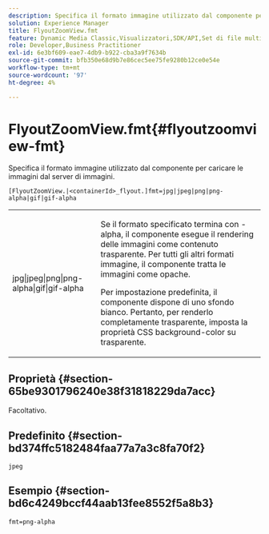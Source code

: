 ```yaml
---
description: Specifica il formato immagine utilizzato dal componente per caricare le immagini dal server di immagini.
solution: Experience Manager
title: FlyoutZoomView.fmt
feature: Dynamic Media Classic,Visualizzatori,SDK/API,Set di file multimediali diversi
role: Developer,Business Practitioner
exl-id: 6e3bf609-eae7-4db9-b922-cba3a9f7634b
source-git-commit: bfb350e68d9b7e86cec5ee75fe9280b12ce0e54e
workflow-type: tm+mt
source-wordcount: '97'
ht-degree: 4%

---
```


# FlyoutZoomView.fmt{#flyoutzoomview-fmt}

Specifica il formato immagine utilizzato dal componente per caricare le immagini dal server di immagini.

`[FlyoutZoomView.|<containerId>_flyout.]fmt=jpg|jpeg|png|png-alpha|gif|gif-alpha`

<table id="table_E314540D347D47699C04EB80D20C0721"> 
 <tbody> 
  <tr> 
   <td colname="col1"> <p> <span class="codeph"> jpg|jpeg|png|png-alpha|gif|gif-alpha</span> </p> </td> 
   <td colname="col2"> <p> Se il formato specificato termina con <span class="codeph"> -alpha</span>, il componente esegue il rendering delle immagini come contenuto trasparente. Per tutti gli altri formati immagine, il componente tratta le immagini come opache. </p> <p>Per impostazione predefinita, il componente dispone di uno sfondo bianco. Pertanto, per renderlo completamente trasparente, imposta la proprietà CSS <span class="codeph"> background-color</span> su <span class="codeph"> trasparente</span>. </p> </td> 
  </tr> 
 </tbody> 
</table>

## Proprietà {#section-65be9301796240e38f31818229da7acc}

Facoltativo.

## Predefinito {#section-bd374ffc5182484faa77a7a3c8fa70f2}

`jpeg`

## Esempio {#section-bd6c4249bccf44aab13fee8552f5a8b3}

`fmt=png-alpha`
